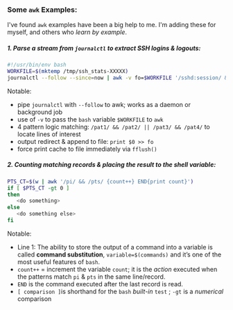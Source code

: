 ### Some `awk` Examples:

I've found  `awk` examples have been a big help to me. I'm adding these for myself, and others who *learn by example*. 

##### 1. Parse a stream from `journalctl` to extract SSH logins & logouts:

```bash
#!/usr/bin/env bash
WORKFILE=$(mktemp /tmp/ssh_stats-XXXXX)
journalctl --follow --since=now | awk -v fo=$WORKFILE '/sshd:session/ && /opened/ || /sshd:session/ && /closed/ {print $0 >> fo; fflush(); }'
```

   Notable: 

* pipe `journalctl` with `--follow`  to awk; works as a daemon or background job
* use of `-v` to pass the `bash` variable `$WORKFILE` to `awk`
* 4 pattern logic matching: `/pat1/ && /pat2/ || /pat3/ && /pat4/` to locate lines of interest 
* output redirect & append to file: `print $0 >> fo`
* force print cache to file immediately via `fflush()` 

##### 2. Counting matching records & placing the result to the shell variable:

```bash
PTS_CT=$(w | awk '/pi/ && /pts/ {count++} END{print count}')
if [ $PTS_CT -gt 0 ]
then
   <do something>
else
   <do something else>
fi
```

   Notable: 

* Line 1: The ability to store the output of a command into a variable is called **command substitution**, `variable=$(commands)` and it’s one of the most useful features of `bash`. 
* `count++` = increment the variable `count`; it is the *action* executed when the patterns match `pi` & `pts` in the same line/record.
* `END` is the command executed after the last record is read.
* `[ comparison ]`is shorthand for the `bash` *built-in* `test` ; `-gt` is a *numerical* comparison 
